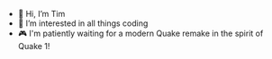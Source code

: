 - 👋 Hi, I’m Tim
- 👀 I’m interested in all things coding
- :video_game: I'm patiently waiting for a modern Quake remake in the spirit of Quake 1!
